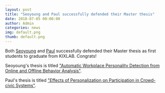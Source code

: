 ```yaml
---
layout: post
title: "Seoyoung and Paul successfully defended their Master thesis"
date: 2018-07-05 00:00:00
author: Admin
categories: news
img: default.png
thumb: default.png
---
```


Both <a href="https://sites.google.com/view/seoyoung/">Seoyoung</a> and <a href="http://graycoding.com/">Paul</a> successfully defended their Master thesis as first students to graduate from KIXLAB. Congrats!

Seoyoung's thesis is titled <a href="https://www.kixlab.org/files/theses/thesis-ms-2018-seoyoung.pdf">"Automatic Workplace Personality Detection from Online and Offline Behavior Analysis"</a>.

Paul's thesis is titled <a href="https://www.kixlab.org/files/theses/thesis-ms-2018-paul.pdf">"Effects of Personalization on Participation in Crowd-civic Systems"</a>.
